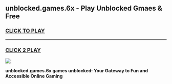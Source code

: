 
## unblocked.games.6x - Play Unblocked Gmaes & Free
<h3>
<a href="https://premium.freeplayer.one?title=unblocked.games.6x&ref=19F">CLICK TO PLAY</a></h3>
<hr>

<h3>
<a href="https://premium.freeplayer.one?title=unblocked.games.6x&ref=19F">CLICK 2 PLAY</a>
  
</h3>

<a href="https://premium.freeplayer.one?title=unblocked.games.6x&ref=19F/"><img src="https://clearcache.store/games.png"></a>


**unblocked.games.6x games unblocked: Your Gateway to Fun and Accessible Online Gaming**

